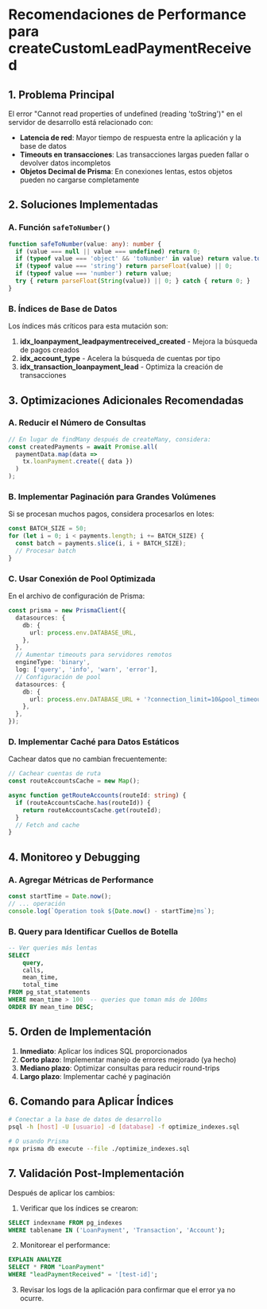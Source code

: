 # Recomendaciones de Performance para createCustomLeadPaymentReceived

## 1. Problema Principal
El error "Cannot read properties of undefined (reading 'toString')" en el servidor de desarrollo está relacionado con:
- **Latencia de red**: Mayor tiempo de respuesta entre la aplicación y la base de datos
- **Timeouts en transacciones**: Las transacciones largas pueden fallar o devolver datos incompletos
- **Objetos Decimal de Prisma**: En conexiones lentas, estos objetos pueden no cargarse completamente

## 2. Soluciones Implementadas

### A. Función `safeToNumber()`
```typescript
function safeToNumber(value: any): number {
  if (value === null || value === undefined) return 0;
  if (typeof value === 'object' && 'toNumber' in value) return value.toNumber();
  if (typeof value === 'string') return parseFloat(value) || 0;
  if (typeof value === 'number') return value;
  try { return parseFloat(String(value)) || 0; } catch { return 0; }
}
```

### B. Índices de Base de Datos
Los índices más críticos para esta mutación son:

1. **idx_loanpayment_leadpaymentreceived_created** - Mejora la búsqueda de pagos creados
2. **idx_account_type** - Acelera la búsqueda de cuentas por tipo
3. **idx_transaction_loanpayment_lead** - Optimiza la creación de transacciones

## 3. Optimizaciones Adicionales Recomendadas

### A. Reducir el Número de Consultas
```typescript
// En lugar de findMany después de createMany, considera:
const createdPayments = await Promise.all(
  paymentData.map(data => 
    tx.loanPayment.create({ data })
  )
);
```

### B. Implementar Paginación para Grandes Volúmenes
Si se procesan muchos pagos, considera procesarlos en lotes:
```typescript
const BATCH_SIZE = 50;
for (let i = 0; i < payments.length; i += BATCH_SIZE) {
  const batch = payments.slice(i, i + BATCH_SIZE);
  // Procesar batch
}
```

### C. Usar Conexión de Pool Optimizada
En el archivo de configuración de Prisma:
```typescript
const prisma = new PrismaClient({
  datasources: {
    db: {
      url: process.env.DATABASE_URL,
    },
  },
  // Aumentar timeouts para servidores remotos
  engineType: 'binary',
  log: ['query', 'info', 'warn', 'error'],
  // Configuración de pool
  datasources: {
    db: {
      url: process.env.DATABASE_URL + '?connection_limit=10&pool_timeout=30',
    },
  },
});
```

### D. Implementar Caché para Datos Estáticos
Cachear datos que no cambian frecuentemente:
```typescript
// Cachear cuentas de ruta
const routeAccountsCache = new Map();

async function getRouteAccounts(routeId: string) {
  if (routeAccountsCache.has(routeId)) {
    return routeAccountsCache.get(routeId);
  }
  // Fetch and cache
}
```

## 4. Monitoreo y Debugging

### A. Agregar Métricas de Performance
```typescript
const startTime = Date.now();
// ... operación
console.log(`Operation took ${Date.now() - startTime}ms`);
```

### B. Query para Identificar Cuellos de Botella
```sql
-- Ver queries más lentas
SELECT 
    query,
    calls,
    mean_time,
    total_time
FROM pg_stat_statements
WHERE mean_time > 100  -- queries que toman más de 100ms
ORDER BY mean_time DESC;
```

## 5. Orden de Implementación

1. **Inmediato**: Aplicar los índices SQL proporcionados
2. **Corto plazo**: Implementar manejo de errores mejorado (ya hecho)
3. **Mediano plazo**: Optimizar consultas para reducir round-trips
4. **Largo plazo**: Implementar caché y paginación

## 6. Comando para Aplicar Índices

```bash
# Conectar a la base de datos de desarrollo
psql -h [host] -U [usuario] -d [database] -f optimize_indexes.sql

# O usando Prisma
npx prisma db execute --file ./optimize_indexes.sql
```

## 7. Validación Post-Implementación

Después de aplicar los cambios:

1. Verificar que los índices se crearon:
```sql
SELECT indexname FROM pg_indexes 
WHERE tablename IN ('LoanPayment', 'Transaction', 'Account');
```

2. Monitorear el performance:
```sql
EXPLAIN ANALYZE 
SELECT * FROM "LoanPayment" 
WHERE "leadPaymentReceived" = '[test-id]';
```

3. Revisar los logs de la aplicación para confirmar que el error ya no ocurre.